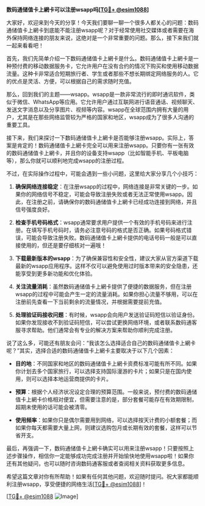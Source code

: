 **数码通储值卡上網卡可以注册wsapp吗[[TG💪+ @esim1088](https://t.me/s/esim1088)]**

大家好，欢迎来到今天的分享！今天我们要聊一聊一个很多人都关心的问题：数码通储值卡上網卡到底能不能注册wsapp呢？对于经常使用社交媒体或者需要在海外保持网络连接的朋友来说，这绝对是一个非常重要的问题。那么，接下来我们就一起来看看吧！

首先，我们先简单介绍一下数码通储值卡上網卡是什么。数码通储值卡上網卡是一种预付费的移动数据服务卡，它允许用户在没有合约的情况下购买和使用移动数据流量。这种卡非常适合短期旅行者、学生或者那些不想长期绑定网络服务的人。它的优点是灵活、方便，可以根据自己的需求随时充值。

那么，回到我们的主题——wsapp。wsapp是一款非常流行的即时通讯软件，类似于微信、WhatsApp等应用。它允许用户通过互联网进行语音通话、视频聊天、发送文字消息以及分享图片、视频等内容。wsapp在全球范围内拥有大量的用户，尤其是在那些网络监管较为严格的国家和地区，wsapp成为了很多人沟通的重要工具。

接下来，我们来探讨一下数码通储值卡上網卡是否能够注册wsapp。实际上，答案是肯定的！数码通储值卡上網卡完全可以用来注册wsapp。只要你有一张有效的数码通储值卡上網卡，并且你的设备支持wsapp（比如智能手机、平板电脑等），那么你就可以顺利地完成wsapp的注册过程。

不过，在实际操作过程中，可能会遇到一些小问题，这里给大家分享几个小技巧：

1. **确保网络连接稳定**：在注册wsapp的过程中，网络连接是非常关键的一步。如果你的网络信号不稳定，可能会导致注册失败或者无法正常使用wsapp。因此，在注册之前，请确保你的数码通储值卡上網卡已经成功连接到网络，并且信号强度良好。

2. **检查手机号码格式**：wsapp通常要求用户提供一个有效的手机号码来进行注册。在填写手机号码时，请务必注意号码的格式是否正确。如果号码格式错误，可能会导致注册失败。数码通储值卡上網卡提供的电话号码一般是可以直接使用的，但还是要仔细核对一遍哦！

3. **下载最新版本的wsapp**：为了确保兼容性和安全性，建议大家从官方渠道下载最新的wsapp应用程序。这样不仅可以避免使用过时版本带来的安全隐患，还能享受到更多新功能和优化体验。

4. **关注流量消耗**：虽然数码通储值卡上網卡提供了便捷的数据服务，但在注册wsapp的过程中可能会产生一定的流量消耗。如果你担心流量不够用，可以在注册前先查看一下当前剩余的流量情况，并根据需要提前充值。

5. **处理验证码接收问题**：有时候，wsapp会向用户发送验证码短信以验证身份。如果你发现接收不到验证码短信，可以尝试更换网络环境，或者联系数码通客服寻求帮助。他们通常会有专业的解决方案来帮助你顺利完成注册。

说了这么多，可能还有朋友会问：“我该怎么选择适合自己的数码通储值卡上網卡呢？”其实，选择合适的数码通储值卡上網卡主要取决于以下几个因素：

- **目的地**：不同国家和地区的数码通储值卡上網卡资费标准可能有所不同。如果你计划去多个国家旅行，可以选择支持国际漫游的卡片；如果只是在国内使用，则可以选择本地运营商提供的卡片。
  
- **预算**：根据个人经济状况设定合理的预算范围。一般来说，预付费的数码通储值卡上網卡价格相对便宜，但需要注意的是，部分套餐可能存在有效期限制，超期未使用的话可能会被清零。

- **使用频率**：如果你只是偶尔需要用到网络，可以选择按天计费的小额套餐；而如果你每天都需要大量上网，则建议选购包月或长期有效的套餐，这样可以节省开支。

最后，再强调一下，数码通储值卡上網卡确实可以用来注册wsapp！只要按照上述步骤操作，相信你一定能够成功完成注册并开始愉快地使用wsapp啦！如果你还有其他疑问，也可以随时咨询数码通客服或者查阅相关资料获取更多信息。

希望这篇文章对你有所帮助！如果有任何其他问题，欢迎随时提问。祝大家都能顺利注册wsapp，享受便捷的网络生活[[TG💪+ @esim1088](https://t.me/s/esim1088)]！

[[TG💪+ @esim1088](https://t.me/s/esim1088) ![Image](https://i.postimg.cc/4NQfJmqS/Snipaste-2025-05-13-00-14-12.png)]